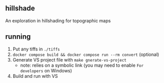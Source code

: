 ## hillshade

An exploration in hillshading for topographic maps

## running

1. Put any tiffs in `./tiffs`
1. `docker compose build && docker compose run --rm convert` (optional)
1. Generate VS project file with `make gnerate-vs-project`
    - note: relies on a symbolic link (you may need to enable `For developers` on Windows)
1. Build and run with VS